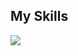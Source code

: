 <div>
  <h2>My Skills</h2>
  <img src="https://skillicons.dev/icons?i=html,css,js,bootstrap,materialui,react,nextjs" />
<!--   <img src="https://skillicons.dev/icons?i=html,css,js,bootstrap,materialui,react,nextjs&perline=5" />  -->
</div>

<!--

**mohammad124014/mohammad124014** is a ✨ _special_ ✨ repository because its `README.md` (this file) appears on your GitHub profile.

Here are some ideas to get you started:

- 🔭 I’m currently working on ...
- 🌱 I’m currently learning ...
- 👯 I’m looking to collaborate on ...
- 🤔 I’m looking for help with ...
- 💬 Ask me about ...
- 📫 How to reach me: ...
- 😄 Pronouns: ...
- ⚡ Fun fact: ...
-->
